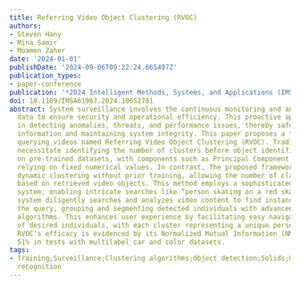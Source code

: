 ```yaml
---
title: Referring Video Object Clustering (RVOC)
authors:
- Steven Hany
- Mina Samir
- Moamen Zaher
date: '2024-01-01'
publishDate: '2024-09-06T09:22:24.665497Z'
publication_types:
- paper-conference
publication: '*2024 Intelligent Methods, Systems, and Applications (IMSA)*'
doi: 10.1109/IMSA61967.2024.10652781
abstract: System surveillance involves the continuous monitoring and analysis of organizational
  data to ensure security and operational efficiency. This proactive approach aids
  in detecting anomalies, threats, and performance issues, thereby safeguarding sensitive
  information and maintaining system integrity. This paper proposes a framework for
  querying videos named Referring Video Object Clustering (RVOC). Traditional methods
  necessitate identifying the number of clusters before object identification based
  on pre-trained datasets, with components such as Principal Component Analysis (PCA)
  relying on fixed numerical values. In contrast, The proposed framework (RVOC) performs
  dynamic clustering without prior training, allowing the number of classes to adjust
  based on retrieved video objects. This method employs a sophisticated NLP query
  system, enabling intricate searches like “person skating on a red skateboard.” The
  system diligently searches and analyzes video content to find instances matching
  the query, grouping and segmenting detected individuals with advanced clustering
  algorithms. This enhances user experience by facilitating easy navigation and selection
  of desired individuals, with each cluster representing a unique person or object.
  RVOC's efficacy is evidenced by its Normalized Mutual Information (NMI) score of
  51% in tests with multilabel car and color datasets.
tags:
- Training;Surveillance;Clustering algorithms;Object detection;Solids;User experience;Object
  recognition
---
```


